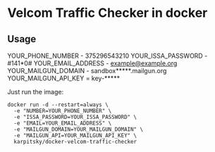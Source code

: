 # Velcom Traffic Checker in docker

## Usage

YOUR_PHONE_NUMBER - 375296543210
YOUR_ISSA_PASSWORD - #141*0#
YOUR_EMAIL_ADDRESS - example@example.org
YOUR_MAILGUN_DOMAIN - sandbox*****.mailgun.org
YOUR_MAILGUN_API_KEY = key-*****

Just run the image:

```
docker run -d --restart=always \
  -e "NUMBER=YOUR_PHONE_NUMBER" \
  -e "ISSA_PASSWORD=YOUR_ISSA_PASSWORD" \
  -e "EMAIL=YOUR_EMAIL_ADDRESS" \
  -e "MAILGUN_DOMAIN=YOUR_MAILGUN_DOMAIN" \
  -e "MAILGUN_API=YOUR_MAILGUN_API_KEY" \
  karpitsky/docker-velcom-traffic-checker

```


